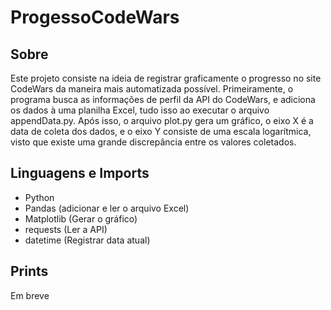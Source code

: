 # ProgessoCodeWars
 ## Sobre
 Este projeto consiste na ideia de registrar graficamente o progresso no site CodeWars da maneira mais automatizada possível. Primeiramente, o programa busca as informações de perfil da API do CodeWars, e adiciona os dados à uma planilha Excel, tudo isso ao executar o arquivo appendData.py. Após isso, o arquivo plot.py gera um gráfico, o eixo X é a data de coleta dos dados, e o eixo Y consiste de uma escala logarítmica, visto que existe uma grande discrepância entre os valores coletados.
 
  ## Linguagens e Imports
- Python
- Pandas (adicionar e ler o arquivo Excel)
- Matplotlib (Gerar o gráfico)
- requests (Ler a API)
- datetime (Registrar data atual)

 ## Prints
 Em breve
